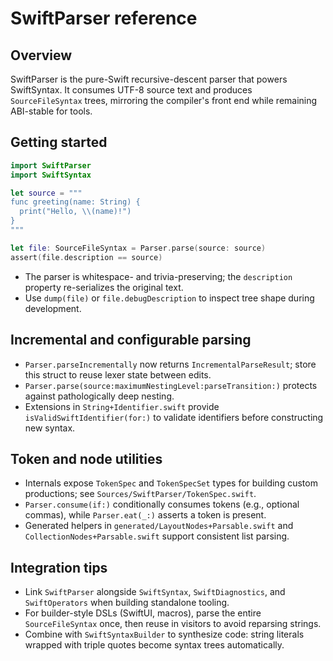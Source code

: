 # SwiftParser reference

## Overview
SwiftParser is the pure-Swift recursive-descent parser that powers SwiftSyntax. It consumes UTF-8 source text and produces `SourceFileSyntax` trees, mirroring the compiler's front end while remaining ABI-stable for tools.

## Getting started
```swift
import SwiftParser
import SwiftSyntax

let source = """
func greeting(name: String) {
  print("Hello, \\(name)!")
}
"""

let file: SourceFileSyntax = Parser.parse(source: source)
assert(file.description == source)
```
- The parser is whitespace- and trivia-preserving; the `description` property re-serializes the original text.
- Use `dump(file)` or `file.debugDescription` to inspect tree shape during development.

## Incremental and configurable parsing
- `Parser.parseIncrementally` now returns `IncrementalParseResult`; store this struct to reuse lexer state between edits.
- `Parser.parse(source:maximumNestingLevel:parseTransition:)` protects against pathologically deep nesting.
- Extensions in `String+Identifier.swift` provide `isValidSwiftIdentifier(for:)` to validate identifiers before constructing new syntax.

## Token and node utilities
- Internals expose `TokenSpec` and `TokenSpecSet` types for building custom productions; see `Sources/SwiftParser/TokenSpec.swift`.
- `Parser.consume(if:)` conditionally consumes tokens (e.g., optional commas), while `Parser.eat(_:)` asserts a token is present.
- Generated helpers in `generated/LayoutNodes+Parsable.swift` and `CollectionNodes+Parsable.swift` support consistent list parsing.

## Integration tips
- Link `SwiftParser` alongside `SwiftSyntax`, `SwiftDiagnostics`, and `SwiftOperators` when building standalone tooling.
- For builder-style DSLs (SwiftUI, macros), parse the entire `SourceFileSyntax` once, then reuse in visitors to avoid reparsing strings.
- Combine with `SwiftSyntaxBuilder` to synthesize code: string literals wrapped with triple quotes become syntax trees automatically.

